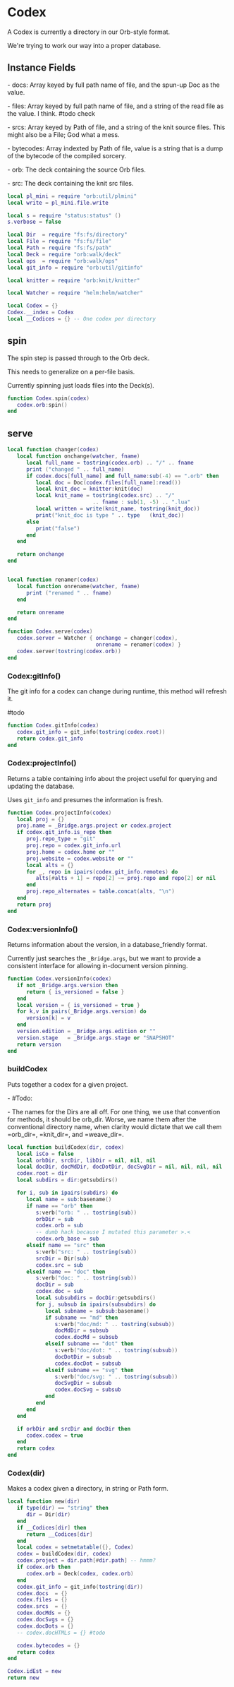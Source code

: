 # Codex

A Codex is currently a directory in our Orb\-style format\.

We're trying to work our way into a proper database\.


## Instance Fields

\- docs:  Array keyed by full path name of file, and the spun\-up Doc as
         the value\.

\- files:  Array keyed by full path name of file, and a string of the read file
          as the value\. I think\. \#todo check

\- srcs:  Array keyed by Path of file, and a string of the knit
         source files\. This might also be a File; God what a mess\.

\- bytecodes: Array indexted by Path of file, value is a string that is a dump
             of the bytecode of the compiled sorcery\.






\- orb:  The deck containing the source Orb files\.

\- src:  The deck containing the knit src files\.


```lua
local pl_mini = require "orb:util/plmini"
local write = pl_mini.file.write
```

```lua
local s = require "status:status" ()
s.verbose = false

local Dir  = require "fs:fs/directory"
local File = require "fs:fs/file"
local Path = require "fs:fs/path"
local Deck = require "orb:walk/deck"
local ops  = require "orb:walk/ops"
local git_info = require "orb:util/gitinfo"

local knitter = require "orb:knit/knitter"

local Watcher = require "helm:helm/watcher"
```


```lua
local Codex = {}
Codex.__index = Codex
local __Codices = {} -- One codex per directory
```


## spin

The spin step is passed through to the Orb deck\.

This needs to generalize on a per\-file basis\.

Currently spinning just loads files into the Deck\(s\)\.

```lua
function Codex.spin(codex)
   codex.orb:spin()
end
```


## serve

```lua
local function changer(codex)
   local function onchange(watcher, fname)
      local full_name = tostring(codex.orb) .. "/" .. fname
      print ("changed " .. full_name)
      if codex.docs[full_name] and full_name:sub(-4) == ".orb" then
         local doc = Doc(codex.files[full_name]:read())
         local knit_doc = knitter:knit(doc)
         local knit_name = tostring(codex.src) .. "/"
                           .. fname : sub(1, -5) .. ".lua"
         local written = write(knit_name, tostring(knit_doc))
         print("knit_doc is type " .. type   (knit_doc))
      else
         print("false")
      end
   end

   return onchange
end


local function renamer(codex)
   local function onrename(watcher, fname)
      print ("renamed " .. fname)
   end

   return onrename
end

function Codex.serve(codex)
   codex.server = Watcher { onchange = changer(codex),
                            onrename = renamer(codex) }
   codex.server(tostring(codex.orb))
end
```


### Codex:gitInfo\(\)

The git info for a codex can change during runtime, this method will refresh
it\.

\#todo

```lua
function Codex.gitInfo(codex)
   codex.git_info = git_info(tostring(codex.root))
   return codex.git_info
end
```


### Codex:projectInfo\(\)

Returns a table containing info about the project useful for querying and
updating the database\.

Uses `git_info` and presumes the information is fresh\.

```lua
function Codex.projectInfo(codex)
   local proj = {}
   proj.name = _Bridge.args.project or codex.project
   if codex.git_info.is_repo then
      proj.repo_type = "git"
      proj.repo = codex.git_info.url
      proj.home = codex.home or ""
      proj.website = codex.website or ""
      local alts = {}
      for _, repo in ipairs(codex.git_info.remotes) do
         alts[#alts + 1] = repo[2] ~= proj.repo and repo[2] or nil
      end
      proj.repo_alternates = table.concat(alts, "\n")
   end
   return proj
end
```


### Codex:versionInfo\(\)

Returns information about the version, in a database\_friendly format\.

Currently just searches the `_Bridge.args`, but we want to provide a
consistent interface for allowing in\-document version pinning\.

```lua
function Codex.versionInfo(codex)
   if not _Bridge.args.version then
      return { is_versioned = false }
   end
   local version = { is_versioned = true }
   for k,v in pairs(_Bridge.args.version) do
      version[k] = v
   end
   version.edition = _Bridge.args.edition or ""
   version.stage   = _Bridge.args.stage or "SNAPSHOT"
   return version
end
```


### buildCodex

Puts together a codex for a given project\.

\- \#Todo:

  \-  The names for the Dirs are all off\.  For one thing, we use that
     convention for methods, it should be orb\_dir\.  Worse, we name them after
     the conventional directory name, when clarity would dictate that we call
     them =orb\_dir=, =knit\_dir=, and =weave\_dir=\.

```lua
local function buildCodex(dir, codex)
   local isCo = false
   local orbDir, srcDir, libDir = nil, nil, nil
   local docDir, docMdDir, docDotDir, docSvgDir = nil, nil, nil, nil
   codex.root = dir
   local subdirs = dir:getsubdirs()

   for i, sub in ipairs(subdirs) do
      local name = sub:basename()
      if name == "orb" then
         s:verb("orb: " .. tostring(sub))
         orbDir = sub
         codex.orb = sub
         -- dumb hack because I mutated this parameter >.<
         codex.orb_base = sub
      elseif name == "src" then
         s:verb("src: " .. tostring(sub))
         srcDir = Dir(sub)
         codex.src = sub
      elseif name == "doc" then
         s:verb("doc: " .. tostring(sub))
         docDir = sub
         codex.doc = sub
         local subsubdirs = docDir:getsubdirs()
         for j, subsub in ipairs(subsubdirs) do
            local subname = subsub:basename()
            if subname == "md" then
               s:verb("doc/md: " .. tostring(subsub))
               docMdDir = subsub
               codex.docMd = subsub
            elseif subname == "dot" then
               s:verb("doc/dot: " .. tostring(subsub))
               docDotDir = subsub
               codex.docDot = subsub
            elseif subname == "svg" then
               s:verb("doc/svg: " .. tostring(subsub))
               docSvgDir = subsub
               codex.docSvg = subsub
            end
         end
      end
   end

   if orbDir and srcDir and docDir then
      codex.codex = true
   end
   return codex
end
```


### Codex\(dir\)

Makes a codex given a directory, in string or Path form\.

```lua
local function new(dir)
   if type(dir) == "string" then
      dir = Dir(dir)
   end
   if __Codices[dir] then
      return __Codices[dir]
   end
   local codex = setmetatable({}, Codex)
   codex = buildCodex(dir, codex)
   codex.project = dir.path[#dir.path] -- hmmm?
   if codex.orb then
      codex.orb = Deck(codex, codex.orb)
   end
   codex.git_info = git_info(tostring(dir))
   codex.docs  = {}
   codex.files = {}
   codex.srcs  = {}
   codex.docMds = {}
   codex.docSvgs = {}
   codex.docDots = {}
   -- codex.docHTMLs = {} #todo

   codex.bytecodes = {}
   return codex
end
```


```lua
Codex.idEst = new
return new
```
